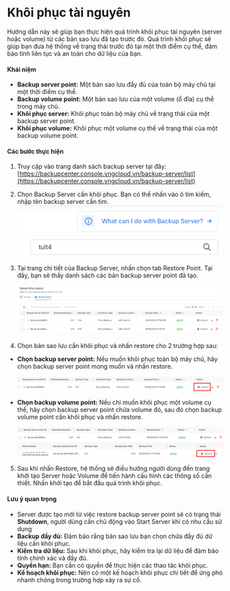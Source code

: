 # Khôi phục tài nguyên

Hướng dẫn này sẽ giúp bạn thực hiện quá trình khôi phục tài nguyên (server hoặc volume) từ các bản sao lưu đã tạo trước đó. Quá trình khôi phục sẽ giúp bạn đưa hệ thống về trạng thái trước đó tại một thời điểm cụ thể, đảm bảo tính liên tục và an toàn cho dữ liệu của bạn.

#### Khái niệm

* **Backup server point:** Một bản sao lưu đầy đủ của toàn bộ máy chủ tại một thời điểm cụ thể.
* **Backup volume point:** Một bản sao lưu của một volume (ổ đĩa) cụ thể trong máy chủ.
* **Khôi phục server:** Khôi phục toàn bộ máy chủ về trạng thái của một backup server point.
* **Khôi phục volume:** Khôi phục một volume cụ thể về trạng thái của một backup volume point.

#### Các bước thực hiện

1. Truy cập vào trang danh sách backup server tại đây: [https://backupcenter.console.vngcloud.vn/backup-server/list](https://backupcenter.console.vngcloud.vn/backup-server/list)
2. Chọn Backup Server cần khôi phục. Bạn có thể nhấn vào ô tìm kiếm, nhập tên backup server cần tìm. ![](https://github.com/vngcloud/docs/blob/main/Vietnamese/.gitbook/assets/image%20(767).png?raw=true)
3.  Tại trang chi tiết của Backup Server, nhấn chọn tab Restore Point. Tại đây, bạn sẽ thấy danh sách các bản backup server point đã tạo. 

    ![Image](https://github.com/vngcloud/docs/blob/main/Vietnamese/.gitbook/assets/image%20(33).png?raw=true)
4. Chọn bản sao lưu cần khôi phục và nhấn restore cho 2 trường hợp sau:

*   **Chọn backup server point:** Nếu muốn khôi phục toàn bộ máy chủ, hãy chọn backup server point mong muốn và nhấn restore. 

    ![Image](https://github.com/vngcloud/docs/blob/main/Vietnamese/.gitbook/assets/image%20(1)%20(2).png?raw=true)
*   **Chọn backup volume point:** Nếu chỉ muốn khôi phục một volume cụ thể, hãy chọn backup server point chứa volume đó, sau đó chọn backup volume point cần khôi phục và nhấn restore. 

    ![Image](https://github.com/vngcloud/docs/blob/main/Vietnamese/.gitbook/assets/image%20(2)%20(2).png?raw=true)

5. Sau khi nhấn Restore, hệ thống sẽ điều hướng người dùng đến trang khởi tạo Server hoặc Volume để tiến hành cấu hình các thông số cần thiết. Nhấn khởi tạo để bắt đầu quá trình khôi phục.

#### Lưu ý quan trọng

* Server được tạo mới từ việc restore backup server point sẽ có trạng thái **Shutdown**, người dùng cần chủ động vào Start Server khi có nhu cầu sử dụng
* **Backup đầy đủ:** Đảm bảo rằng bản sao lưu bạn chọn chứa đầy đủ dữ liệu cần khôi phục.
* **Kiểm tra dữ liệu:** Sau khi khôi phục, hãy kiểm tra lại dữ liệu để đảm bảo tính chính xác và đầy đủ.
* **Quyền hạn:** Bạn cần có quyền để thực hiện các thao tác khôi phục.
* **Kế hoạch khôi phục:** Nên có một kế hoạch khôi phục chi tiết để ứng phó nhanh chóng trong trường hợp xảy ra sự cố.
